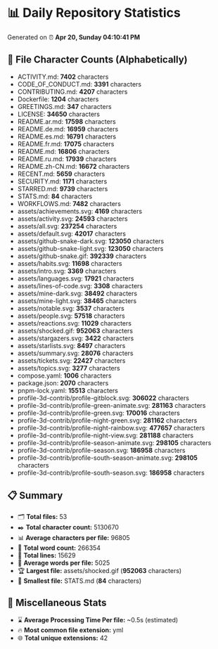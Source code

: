 # 📊 Daily Repository Statistics
Generated on ⏰ **Apr 20, Sunday 04:10:41 PM**

## 📂 File Character Counts (Alphabetically)
- ACTIVITY.md: **7402** characters
- CODE_OF_CONDUCT.md: **3391** characters
- CONTRIBUTING.md: **4207** characters
- Dockerfile: **1204** characters
- GREETINGS.md: **347** characters
- LICENSE: **34650** characters
- README.ar.md: **17598** characters
- README.de.md: **16959** characters
- README.es.md: **16791** characters
- README.fr.md: **17075** characters
- README.md: **16806** characters
- README.ru.md: **17939** characters
- README.zh-CN.md: **16672** characters
- RECENT.md: **5659** characters
- SECURITY.md: **1171** characters
- STARRED.md: **9739** characters
- STATS.md: **84** characters
- WORKFLOWS.md: **7482** characters
- assets/achievements.svg: **4169** characters
- assets/activity.svg: **24593** characters
- assets/all.svg: **237254** characters
- assets/default.svg: **42017** characters
- assets/github-snake-dark.svg: **123050** characters
- assets/github-snake-light.svg: **123050** characters
- assets/github-snake.gif: **392339** characters
- assets/habits.svg: **11698** characters
- assets/intro.svg: **3369** characters
- assets/languages.svg: **17921** characters
- assets/lines-of-code.svg: **3308** characters
- assets/mine-dark.svg: **38492** characters
- assets/mine-light.svg: **38465** characters
- assets/notable.svg: **3537** characters
- assets/people.svg: **57518** characters
- assets/reactions.svg: **11029** characters
- assets/shocked.gif: **952063** characters
- assets/stargazers.svg: **3422** characters
- assets/starlists.svg: **8497** characters
- assets/summary.svg: **28076** characters
- assets/tickets.svg: **22427** characters
- assets/topics.svg: **3277** characters
- compose.yaml: **1006** characters
- package.json: **2070** characters
- pnpm-lock.yaml: **15513** characters
- profile-3d-contrib/profile-gitblock.svg: **306022** characters
- profile-3d-contrib/profile-green-animate.svg: **281163** characters
- profile-3d-contrib/profile-green.svg: **170016** characters
- profile-3d-contrib/profile-night-green.svg: **281162** characters
- profile-3d-contrib/profile-night-rainbow.svg: **477657** characters
- profile-3d-contrib/profile-night-view.svg: **281188** characters
- profile-3d-contrib/profile-season-animate.svg: **298105** characters
- profile-3d-contrib/profile-season.svg: **186958** characters
- profile-3d-contrib/profile-south-season-animate.svg: **298105** characters
- profile-3d-contrib/profile-south-season.svg: **186958** characters

## 📋 Summary
- 🗂️ **Total files:** 53
- ✒️ **Total character count:** 5130670
- 📊 **Average characters per file:** 96805
- 📝 **Total word count:** 266354
- 🧾 **Total lines:** 15629
- 📐 **Average words per file:** 5025
- 🏆 **Largest file:** assets/shocked.gif (**952063** characters)
- 🥉 **Smallest file:** STATS.md (**84** characters)

## 🌟 Miscellaneous Stats
- ⌛ **Average Processing Time Per file:** ~0.5s (estimated)
- 🔥 **Most common file extension:** yml
- 🌐 **Total unique extensions:** 42
